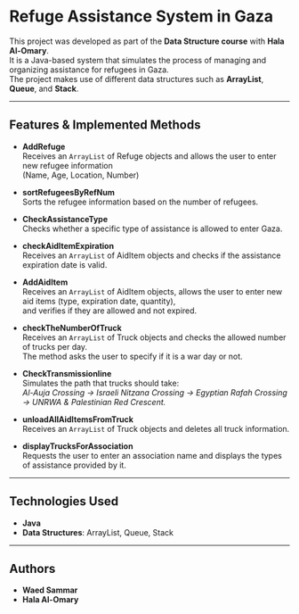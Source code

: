 # Refuge Assistance System in Gaza

This project was developed as part of the **Data Structure course** with **Hala Al-Omary**.  
It is a Java-based system that simulates the process of managing and organizing assistance for refugees in Gaza.  
The project makes use of different data structures such as **ArrayList**, **Queue**, and **Stack**.

---

## Features & Implemented Methods

- **AddRefuge**  
  Receives an `ArrayList` of Refuge objects and allows the user to enter new refugee information  
  (Name, Age, Location, Number)

- **sortRefugeesByRefNum**  
  Sorts the refugee information based on the number of refugees.

- **CheckAssistanceType**  
  Checks whether a specific type of assistance is allowed to enter Gaza.

- **checkAidItemExpiration**  
  Receives an `ArrayList` of AidItem objects and checks if the assistance expiration date is valid.

- **AddAidItem**  
  Receives an `ArrayList` of AidItem objects, allows the user to enter new aid items (type, expiration date, quantity),  
  and verifies if they are allowed and not expired.

- **checkTheNumberOfTruck**  
  Receives an `ArrayList` of Truck objects and checks the allowed number of trucks per day.  
  The method asks the user to specify if it is a war day or not.

- **CheckTransmissionline**  
  Simulates the path that trucks should take:  
  *Al-Auja Crossing → Israeli Nitzana Crossing → Egyptian Rafah Crossing → UNRWA & Palestinian Red Crescent.*

- **unloadAllAidItemsFromTruck**  
  Receives an `ArrayList` of Truck objects and deletes all truck information.

- **displayTrucksForAssociation**  
  Requests the user to enter an association name and displays the types of assistance provided by it.

---

## Technologies Used
- **Java**
- **Data Structures**: ArrayList, Queue, Stack

---

## Authors
- **Waed Sammar**  
- **Hala Al-Omary**
